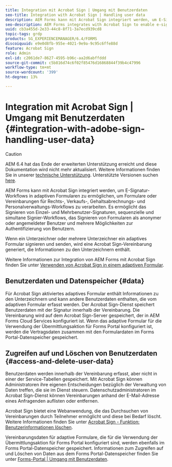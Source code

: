 ```yaml
---
title: Integration mit Acrobat Sign | Umgang mit Benutzerdaten
seo-title: Integration with Acrobat Sign | Handling user data
description: AEM Forms kann mit Acrobat Sign integriert werden, um E-Signatur-Workflows in adaptiven Formularen zu ermöglichen, um Formulare oder Vereinbarungen für Rechts-, Verkaufs-, Gehaltsabrechnungs- und Personalverwaltungs-Workflows zu verarbeiten. Detailliertere Informationen zu Benutzerdaten und Datenspeichern sowie zum Zugriff auf und Löschen von Benutzerdaten.
seo-description: AEM Forms integrates with Acrobat Sign to enable e-signature workflows in adaptive forms to process forms or agreements for legal, sales, payroll, human resource management workflows. Dig deeper on user data, data stores, and access and delete user data.
uuid: cb3a455d-2e33-44c8-8f71-3a7ecd939cd8
topic-tags: grdp
products: SG_EXPERIENCEMANAGER/6.4/FORMS
discoiquuid: e9e0d8fb-955e-4021-9e9a-9c95c6ffe88d
feature: Acrobat Sign
role: Admin
exl-id: c2061de7-8627-4595-b96c-aa2d6abffddd
source-git-commit: c5b816d74c6f02f85476d16868844f39b4c47996
workflow-type: tm+mt
source-wordcount: '399'
ht-degree: 13%

---
```


# Integration mit Acrobat Sign | Umgang mit Benutzerdaten {#integration-with-adobe-sign-handling-user-data}

>[!CAUTION]
>
>AEM 6.4 hat das Ende der erweiterten Unterstützung erreicht und diese Dokumentation wird nicht mehr aktualisiert. Weitere Informationen finden Sie in unserer [technische Unterstützung](https://helpx.adobe.com/de/support/programs/eol-matrix.html). Unterstützte Versionen suchen [here](https://experienceleague.adobe.com/docs/?lang=de).

AEM Forms kann mit Acrobat Sign integriert werden, um E-Signatur-Workflows in adaptiven Formularen zu ermöglichen, um Formulare oder Vereinbarungen für Rechts-, Verkaufs-, Gehaltsabrechnungs- und Personalverwaltungs-Workflows zu verarbeiten. Es ermöglicht das Signieren von Einzel- und Mehrbenutzer-Signaturen, sequenzielle und simultane Signier-Workflows, das Signieren von Formularen als anonymer oder angemeldeter Benutzer und mehrere Möglichkeiten zur Authentifizierung von Benutzern.

Wenn ein Unterzeichner oder mehrere Unterzeichner ein adaptives Formular signieren und senden, wird eine Acrobat Sign-Vereinbarung generiert, die Informationen zu den Unterzeichnern enthält.

Weitere Informationen zur Integration von AEM Forms mit Acrobat Sign finden Sie unter [Verwenden von Acrobat Sign in einem adaptiven Formular](/help/forms/using/working-with-adobe-sign.md).

## Benutzerdaten und Datenspeicher {#data}

Für Acrobat Sign aktiviertes adaptives Formular enthält Informationen zu den Unterzeichnern und kann andere Benutzerdaten enthalten, die vom adaptiven Formular erfasst werden. Der Acrobat Sign-Dienst speichert Benutzerdaten mit der Signatur innerhalb der Vereinbarung. Die Vereinbarung wird auf dem Acrobat Sign-Server gespeichert, der in AEM Forms Cloud Services konfiguriert ist. Wenn das adaptive Formular für die Verwendung der Übermittlungsaktion für Forms Portal konfiguriert ist, werden die Vertragsdaten zusammen mit den Formulardaten im Forms Portal-Datenspeicher gespeichert.

## Zugreifen auf und Löschen von Benutzerdaten {#access-and-delete-user-data}

Benutzerdaten werden innerhalb der Vereinbarung erfasst, aber nicht in einer der Service-Tabellen gespeichert. Mit Acrobat Sign können Administratoren ihre eigenen Entscheidungen bezüglich der Verwaltung von Daten treffen, die sie im Dienst steuern. Datenschutzadministratoren im Acrobat Sign-Dienst können Vereinbarungen anhand der E-Mail-Adresse eines Anfragenden auflisten oder entfernen.

Acrobat Sign bietet eine Webanwendung, die das Durchsuchen von Vereinbarungen durch Teilnehmer ermöglicht und diese bei Bedarf löscht. Weitere Informationen finden Sie unter [Acrobat Sign - Funktion: Benutzerinformationen löschen](https://helpx.adobe.com/de/sign/help/adobesign_gdpr_user_deletion.html).

Vereinbarungsdaten für adaptive Formulare, die für die Verwendung der Übermittlungsaktion für Forms Portal konfiguriert sind, werden ebenfalls im Forms Portal-Datenspeicher gespeichert. Informationen zum Zugreifen auf und Löschen von Daten aus dem Forms Portal-Datenspeicher finden Sie unter [Forms-Portal | Umgang mit Benutzerdaten](/help/forms/using/forms-portal-handling-user-data.md).
